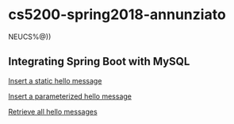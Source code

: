 # cs5200-spring2018-annunziato
NEUCS%@))
## Integrating Spring Boot with MySQL

[Insert a static hello message](http://cs5200spring2018neu0017.us-east-2.elasticbeanstalk.com/api/hello/insert)

[Insert a parameterized hello message](http://cs5200spring2018neu0017.us-east-2.elasticbeanstalk.com/api/hello/insert/LOL)

[Retrieve all hello messages](http://cs5200spring2018neu0017.us-east-2.elasticbeanstalk.com/api/hello/select/all)
